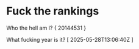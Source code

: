 # Fuck the rankings

Who the hell am I?
{ 20144531 }

What fucking year is it?
[ 2025-05-28T13:06:40Z ]
